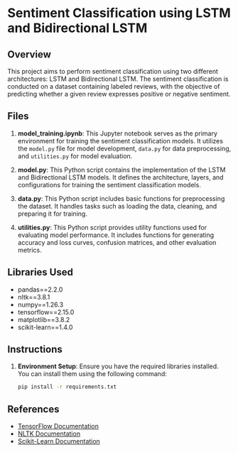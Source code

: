 # Sentiment Classification using LSTM and Bidirectional LSTM

## Overview

This project aims to perform sentiment classification using two different architectures: LSTM and Bidirectional LSTM. The sentiment classification is conducted on a dataset containing labeled reviews, with the objective of predicting whether a given review expresses positive or negative sentiment.

## Files

1. **model_training.ipynb**: This Jupyter notebook serves as the primary environment for training the sentiment classification models. It utilizes the `model.py` file for model development, `data.py` for data preprocessing, and `utilities.py` for model evaluation.

2. **model.py**: This Python script contains the implementation of the LSTM and Bidirectional LSTM models. It defines the architecture, layers, and configurations for training the sentiment classification models.

3. **data.py**: This Python script includes basic functions for preprocessing the dataset. It handles tasks such as loading the data, cleaning, and preparing it for training.

4. **utilities.py**: This Python script provides utility functions used for evaluating model performance. It includes functions for generating accuracy and loss curves, confusion matrices, and other evaluation metrics.

## Libraries Used

- pandas==2.2.0
- nltk==3.8.1
- numpy==1.26.3
- tensorflow==2.15.0
- matplotlib==3.8.2
- scikit-learn==1.4.0

## Instructions

1. **Environment Setup**: Ensure you have the required libraries installed. You can install them using the following command:

   ```bash
   pip install -r requirements.txt


## References

- [TensorFlow Documentation](https://www.tensorflow.org/api_docs)
- [NLTK Documentation](https://www.nltk.org/)
- [Scikit-Learn Documentation](https://scikit-learn.org/stable/documentation.html)

